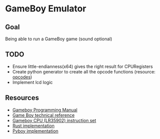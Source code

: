 GameBoy Emulator
================

Goal
----
Being able to run a GameBoy game (sound optional)

TODO
----
* Ensure little-endianness(x64) gives the right result for CPURegisters
* Create python generator to create all the opcode functions (resource: [opcodes](https://pastraiser.com/cpu/gameboy/gameboy_opcodes.html))
* Implement lcd logic

Resources
---------
* [Gameboy Programming Manual](https://ia803208.us.archive.org/9/items/GameBoyProgManVer1.1/GameBoyProgManVer1.1.pdf)
* [Game Boy technical reference](https://gbdev.io/pandocs/#video-display)
* [Gameboy CPU (LR35902) instruction set](https://pastraiser.com/cpu/gameboy/gameboy_opcodes.html)
* [Rust implementation](https://mattbruv.github.io/gameboy-crust/)
* [Pyboy implementation](https://github.com/Baekalfen/PyBoy)